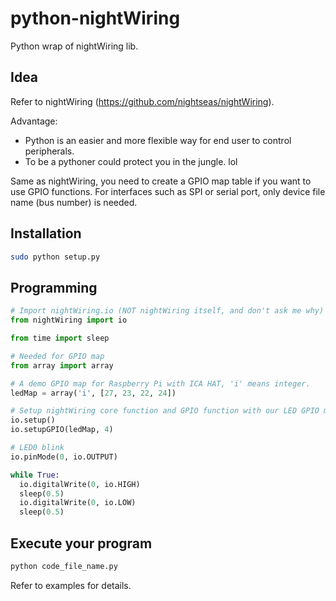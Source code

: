 # python-nightWiring
Python wrap of nightWiring lib.

## Idea

Refer to nightWiring (https://github.com/nightseas/nightWiring).

Advantage:

 - Python is an easier and more flexible way for end user to control peripherals.
 - To be a pythoner could protect you in the jungle. lol

Same as nightWiring, you need to create a GPIO map table if you want to use GPIO functions. For interfaces such as SPI or serial port, only device file name (bus number) is needed.

## Installation

```sh
sudo python setup.py
```

## Programming

```python
# Import nightWiring.io (NOT nightWiring itself, and don't ask me why)
from nightWiring import io

from time import sleep

# Needed for GPIO map
from array import array

# A demo GPIO map for Raspberry Pi with ICA HAT, 'i' means integer.
ledMap = array('i', [27, 23, 22, 24])

# Setup nightWiring core function and GPIO function with our LED GPIO map.
io.setup()
io.setupGPIO(ledMap, 4)

# LED0 blink
io.pinMode(0, io.OUTPUT)

while True:
  io.digitalWrite(0, io.HIGH)
  sleep(0.5)
  io.digitalWrite(0, io.LOW)
  sleep(0.5)
```

## Execute your program

```sh
python code_file_name.py
```

Refer to examples for details.
